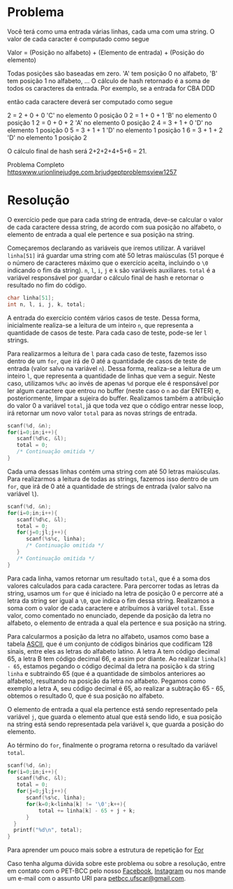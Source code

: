 # Problema

Você terá como uma entrada várias linhas, cada uma com uma string. O valor de cada caracter é computado como segue

Valor = (Posição no alfabeto) + (Elemento de entrada) + (Posição do elemento)

Todas posições são baseadas em zero. 'A' tem posição 0 no alfabeto, 'B' tem posição 1 no alfabeto, ... O cálculo de hash retornado é a soma de todos os caracteres da entrada. Por exemplo, se a entrada for 
CBA 
DDD

então cada caractere deverá ser computado como segue

2 = 2 + 0 + 0  'C' no elemento 0 posição 0 
2 = 1 + 0 + 1  'B' no elemento 0 posição 1 
2 = 0 + 0 + 2  'A' no elemento 0 posição 2 
4 = 3 + 1 + 0  'D' no elemento 1 posição 0 
5 = 3 + 1 + 1  'D' no elemento 1 posição 1 
6 = 3 + 1 + 2  'D' no elemento 1 posição 2

O cálculo final de hash será 2+2+2+4+5+6 = 21.

Problema Completo
[httpswww.urionlinejudge.com.brjudgeptproblemsview1257](httpswww.urionlinejudge.com.brjudgeptproblemsview1257)

# Resolução

O exercício pede que para cada string de entrada, deve-se calcular o valor de cada caractere dessa string, de acordo com sua posição no alfabeto, o elemento de entrada a qual ele pertence e sua posição na string.

Começaremos declarando as variáveis que iremos utilizar. A variável `linha[51]` irá guardar uma string com até 50 letras maiúsculas (51 porque é o número de caracteres máximo que o exercício aceita, incluindo o `\0` indicando o fim da string). `n`, `l`, `i`, `j` e `k` são variáveis auxiliares. `total` é a variável responsável por guardar o cálculo final de hash e retornar o resultado no fim do código.

```c
char linha[51];
int n, l, i, j, k, total;
```

A entrada do exercício contém vários casos de teste. Dessa forma, inicialmente realiza-se a leitura de um inteiro `n`, que representa a quantidade de casos de teste. Para cada caso de teste, pode-se ler `l` strings.

Para realizarmos a leitura de `l` para cada caso de teste, fazemos isso dentro de um `for`, que irá de 0 até a quantidade de casos de teste de entrada (valor salvo na variável `n`). Dessa forma, realiza-se a leitura de um inteiro `l`, que representa a quantidade de linhas que vem a seguir. Neste caso, utilizamos `%d%c` ao invés de apenas `%d` porque ele é responsável por ler algum caractere que entrou no buffer (neste caso o `n` ao dar ENTER) e, posteriormente, limpar a sujeira do buffer. Realizamos também a atribuição do valor 0 a variável `total`, já que toda vez que o código entrar nesse loop, irá retornar um novo valor `total` para as novas strings de entrada.

```c
scanf(%d, &n);
for(i=0;in;i++){
   scanf(%d%c, &l);
   total = 0;
   /* Continuação omitida */
}
```

Cada uma dessas linhas contém uma string com até 50 letras maiúsculas. Para realizarmos a leitura de todas as strings, fazemos isso dentro de um `for`, que irá de 0 até a quantidade de strings de entrada (valor salvo na variável `l`).

```c
scanf(%d, &n);
for(i=0;in;i++){
   scanf(%d%c, &l);
   total = 0;
   for(j=0;jl;j++){
      scanf(%s%c, linha);
      /* Continuação omitida */
   }
   /* Continuação omitida */
}
```

Para cada linha, vamos retornar um resultado `total`, que é a soma dos valores calculados para cada caractere. Para percorrer todas as letras da string, usamos um `for` que é iniciado na letra de posição 0 e percorre até a letra da string ser igual a `\0`, que indica o fim dessa string. Realizamos a soma com o valor de cada caractere e atribuímos à variável `total`. Esse valor, como comentado no enunciado, depende da posição da letra no alfabeto, o elemento de entrada a qual ela pertence e sua posição na string.

Para calcularmos a posição da letra no alfabeto, usamos como base a tabela [ASCII](httpsweb.fe.up.pt~ee96100projectoTabela%20ascii.htm), que é um conjunto de códigos binários que codificam 128 sinais, entre eles as letras do alfabeto latino. A letra A tem código decimal 65, a letra B tem código decimal 66, e assim por diante. Ao realizar `linha[k] - 65`, estamos pegando o código decimal da letra na posição `k` da string `linha` e subtraindo 65 (que é a quantidade de símbolos anteriores ao alfabeto), resultando na posição da letra no alfabeto. Pegamos como exemplo a letra A, seu código decimal é 65, ao realizar a subtração 65 - 65, obtemos o resultado 0, que é sua posição no alfabeto.

O elemento de entrada a qual ela pertence está sendo representado pela variável `j`, que guarda o elemento atual que está sendo lido, e sua posição na string está sendo representada pela variável `k`, que guarda a posição do elemento.

Ao término do `for`, finalmente o programa retorna o resultado da variável `total`.

```c
scanf(%d, &n);
for(i=0;in;i++){
   scanf(%d%c, &l);
   total = 0;
   for(j=0;jl;j++){
      scanf(%s%c, linha);
      for(k=0;k<linha[k] != '\0';k++){
          total += linha[k] - 65 + j + k;
      }  
  }
  printf("%d\n", total);
}
```

Para aprender um pouco mais sobre a estrutura de repetição for [For](httplinguagemc.com.bra-estrutura-de-repeticao-for-em-c)

Caso tenha alguma dúvida sobre este problema ou sobre a resolução, entre em contato com o PET-BCC pelo nosso
[Facebook](httpswww.facebook.competbcc),
[Instagram](httpswww.instagram.competbcc.ufscar)
ou nos mande um e-mail com o assunto URI para petbcc.ufscar@gmail.com.
